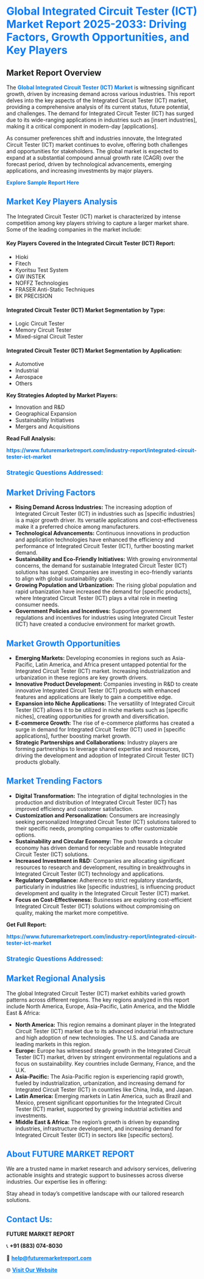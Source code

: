 <h1 style="color: #007BFF;">Global Integrated Circuit Tester (ICT) Market Report 2025-2033: Driving Factors, Growth Opportunities, and Key Players</h1>

<section id="overview">
<h2>Market Report Overview</h2>
<p>The <a href="https://www.futuremarketreport.com/industry-report/integrated-circuit-tester-ict-market" style="color: #007BFF; text-decoration: none;"><strong>Global Integrated Circuit Tester (ICT) Market</strong></a> is witnessing significant growth, driven by increasing demand across various industries. This report delves into the key aspects of the Integrated Circuit Tester (ICT) market, providing a comprehensive analysis of its current status, future potential, and challenges. The demand for Integrated Circuit Tester (ICT) has surged due to its wide-ranging applications in industries such as [insert industries], making it a critical component in modern-day [applications].</p>
<p>As consumer preferences shift and industries innovate, the Integrated Circuit Tester (ICT) market continues to evolve, offering both challenges and opportunities for stakeholders. The global market is expected to expand at a substantial compound annual growth rate (CAGR) over the forecast period, driven by technological advancements, emerging applications, and increasing investments by major players.</p>
</section>

<section id="overview">
<p><a href="https://www.futuremarketreport.com/request-sample/reportId=75249" style="color: #007BFF; text-decoration: none;"><strong>Explore Sample Report Here</strong></a></p>
</section>

<section id="key-players">
<h2 style="color: #007BFF;">Market Key Players Analysis</h2>
<p>The Integrated Circuit Tester (ICT) market is characterized by intense competition among key players striving to capture a larger market share. Some of the leading companies in the market include:</p>
<h4>Key Players Covered in the Integrated Circuit Tester (ICT) Report:</h4>
<ul><li>Hioki</li><li>Fitech</li><li>Kyoritsu Test System</li><li>GW INSTEK</li><li>NOFFZ Technologies</li><li>FRASER Anti-Static Techniques</li><li>BK PRECISION</li></ul>
<h4>Integrated Circuit Tester (ICT) Market Segmentation by Type:</h4>
<ul><li>Logic Circuit Tester</li><li>Memory Circuit Tester</li><li>Mixed-signal Circuit Tester</li></ul>

<h4>Integrated Circuit Tester (ICT) Market Segmentation by Application:</h4>
<ul><li>Automotive</li><li>Industrial</li><li>Aerospace</li><li>Others</li></ul>
<p><strong>Key Strategies Adopted by Market Players:</strong></p>
<ul>
<li>Innovation and R&D</li>
<li>Geographical Expansion</li>
<li>Sustainability Initiatives</li>
<li>Mergers and Acquisitions</li>
</ul>
</section>

<section>
<p><strong>Read Full Analysis: </strong></p><a href="https://www.futuremarketreport.com/industry-report/integrated-circuit-tester-ict-market" style="color: #007BFF; text-decoration: none;"><strong>https://www.futuremarketreport.com/industry-report/integrated-circuit-tester-ict-market</strong></a>
<h3 style="color: #007BFF;">Strategic Questions Addressed:</h3>
</section>

<section id="driving-factors">
<h2 style="color: #007BFF;">Market Driving Factors</h2>
<ul>
<li><strong>Rising Demand Across Industries:</strong> The increasing adoption of Integrated Circuit Tester (ICT) in industries such as [specific industries] is a major growth driver. Its versatile applications and cost-effectiveness make it a preferred choice among manufacturers.</li>
<li><strong>Technological Advancements:</strong> Continuous innovations in production and application technologies have enhanced the efficiency and performance of Integrated Circuit Tester (ICT), further boosting market demand.</li>
<li><strong>Sustainability and Eco-Friendly Initiatives:</strong> With growing environmental concerns, the demand for sustainable Integrated Circuit Tester (ICT) solutions has surged. Companies are investing in eco-friendly variants to align with global sustainability goals.</li>
<li><strong>Growing Population and Urbanization:</strong> The rising global population and rapid urbanization have increased the demand for [specific products], where Integrated Circuit Tester (ICT) plays a vital role in meeting consumer needs.</li>
<li><strong>Government Policies and Incentives:</strong> Supportive government regulations and incentives for industries using Integrated Circuit Tester (ICT) have created a conducive environment for market growth.</li>
</ul>
</section>

<section id="growth-opportunities">
<h2 style="color: #007BFF;">Market Growth Opportunities</h2>
<ul>
<li><strong>Emerging Markets:</strong> Developing economies in regions such as Asia-Pacific, Latin America, and Africa present untapped potential for the Integrated Circuit Tester (ICT) market. Increasing industrialization and urbanization in these regions are key growth drivers.</li>
<li><strong>Innovative Product Development:</strong> Companies investing in R&D to create innovative Integrated Circuit Tester (ICT) products with enhanced features and applications are likely to gain a competitive edge.</li>
<li><strong>Expansion into Niche Applications:</strong> The versatility of Integrated Circuit Tester (ICT) allows it to be utilized in niche markets such as [specific niches], creating opportunities for growth and diversification.</li>
<li><strong>E-commerce Growth:</strong> The rise of e-commerce platforms has created a surge in demand for Integrated Circuit Tester (ICT) used in [specific applications], further boosting market growth.</li>
<li><strong>Strategic Partnerships and Collaborations:</strong> Industry players are forming partnerships to leverage shared expertise and resources, driving the development and adoption of Integrated Circuit Tester (ICT) products globally.</li>
</ul>
</section>

<section id="trending-factors">
<h2 style="color: #007BFF;">Market Trending Factors</h2>
<ul>
<li><strong>Digital Transformation:</strong> The integration of digital technologies in the production and distribution of Integrated Circuit Tester (ICT) has improved efficiency and customer satisfaction.</li>
<li><strong>Customization and Personalization:</strong> Consumers are increasingly seeking personalized Integrated Circuit Tester (ICT) solutions tailored to their specific needs, prompting companies to offer customizable options.</li>
<li><strong>Sustainability and Circular Economy:</strong> The push towards a circular economy has driven demand for recyclable and reusable Integrated Circuit Tester (ICT) solutions.</li>
<li><strong>Increased Investment in R&D:</strong> Companies are allocating significant resources to research and development, resulting in breakthroughs in Integrated Circuit Tester (ICT) technology and applications.</li>
<li><strong>Regulatory Compliance:</strong> Adherence to strict regulatory standards, particularly in industries like [specific industries], is influencing product development and quality in the Integrated Circuit Tester (ICT) market.</li>
<li><strong>Focus on Cost-Effectiveness:</strong> Businesses are exploring cost-efficient Integrated Circuit Tester (ICT) solutions without compromising on quality, making the market more competitive.</li>
</ul>
</section>

<section>
<p><strong>Get Full Report: </strong></p><a href="https://www.futuremarketreport.com/industry-report/integrated-circuit-tester-ict-market" style="color: #007BFF; text-decoration: none;"><strong>https://www.futuremarketreport.com/industry-report/integrated-circuit-tester-ict-market</strong></a>
<h3 style="color: #007BFF;">Strategic Questions Addressed:</h3>
</section>


<section id="regional-analysis">
<h2 style="color: #007BFF;">Market Regional Analysis</h2>
<p>The global Integrated Circuit Tester (ICT) market exhibits varied growth patterns across different regions. The key regions analyzed in this report include North America, Europe, Asia-Pacific, Latin America, and the Middle East & Africa:</p>
<ul>
<li><strong>North America:</strong> This region remains a dominant player in the Integrated Circuit Tester (ICT) market due to its advanced industrial infrastructure and high adoption of new technologies. The U.S. and Canada are leading markets in this region.</li>
<li><strong>Europe:</strong> Europe has witnessed steady growth in the Integrated Circuit Tester (ICT) market, driven by stringent environmental regulations and a focus on sustainability. Key countries include Germany, France, and the U.K.</li>
<li><strong>Asia-Pacific:</strong> The Asia-Pacific region is experiencing rapid growth, fueled by industrialization, urbanization, and increasing demand for Integrated Circuit Tester (ICT) in countries like China, India, and Japan.</li>
<li><strong>Latin America:</strong> Emerging markets in Latin America, such as Brazil and Mexico, present significant opportunities for the Integrated Circuit Tester (ICT) market, supported by growing industrial activities and investments.</li>
<li><strong>Middle East & Africa:</strong> The region’s growth is driven by expanding industries, infrastructure development, and increasing demand for Integrated Circuit Tester (ICT) in sectors like [specific sectors].</li>
</ul>
</section>

<footer>
<h2 style="color: #007BFF;">About FUTURE MARKET REPORT</h2>
<p>We are a trusted name in market research and advisory services, delivering actionable insights and strategic support to businesses across diverse industries. Our expertise lies in offering:</p>

<p>Stay ahead in today’s competitive landscape with our tailored research solutions.</p>

<h2 style="color: #007BFF;">Contact Us:</h2>
<p><strong>FUTURE MARKET REPORT</strong></p>
<p>📞 <strong>+91 (883) 074-8030</strong></p>
<p>📧 <strong><a href="mailto:help@futuremarketreport.com" style="color: #007BFF;">help@futuremarketreport.com</a></strong></p>
<p>🌐 <strong><a href="https://www.futuremarketreport.com/" style="color: #007BFF;">Visit Our Website</a></strong></p>
</footer>